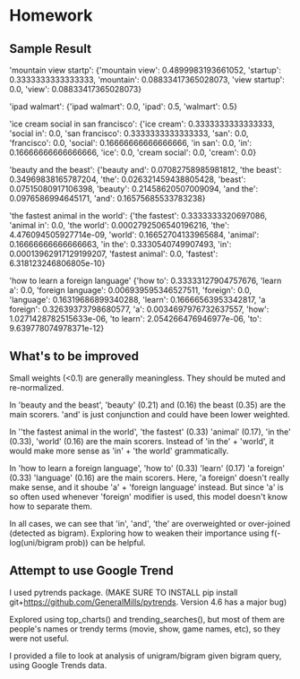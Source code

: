# Homework

## Sample Result
'mountain view startp':
{'mountain view': 0.4899983193661052, 'startup': 0.3333333333333333, 'mountain': 0.08833417365028073, 'view startup': 0.0, 'view': 0.08833417365028073}

'ipad walmart':
{'ipad walmart': 0.0, 'ipad': 0.5, 'walmart': 0.5}

'ice cream social in san francisco':
{'ice cream': 0.3333333333333333, 'social in': 0.0, 'san francisco': 0.3333333333333333, 'san': 0.0, 'francisco': 0.0, 'social': 0.16666666666666666, 'in san': 0.0, 'in': 0.16666666666666666, 'ice': 0.0, 'cream social': 0.0, 'cream': 0.0}

'beauty and the beast':
{'beauty and': 0.07082758985981812, 'the beast': 0.34969838165787204, 'the': 0.026321459438805428, 'beast': 0.07515080917106398, 'beauty': 0.21458620507009094, 'and the': 0.0976586994645171, 'and': 0.16575685533783238}

'the fastest animal in the world':
{'the fastest': 0.3333333320697086, 'animal in': 0.0, 'the world': 0.0002792506540196216, 'the': 4.476094505927714e-09, 'world': 0.16652704133965684, 'animal': 0.16666666666666663, 'in the': 0.3330540749907493, 'in': 0.00013962917129199207, 'fastest animal': 0.0, 'fastest': 6.318123246806805e-10}

'how to learn a foreign language'
{'how to': 0.33333127904757676, 'learn a': 0.0, 'foreign language': 0.006939595346527511, 'foreign': 0.0, 'language': 0.16319686899340288, 'learn': 0.16666563953342817, 'a foreign': 0.32639373798680577, 'a': 0.0034697976732637557, 'how': 1.0271428782515633e-06, 'to learn': 2.054266476946977e-06, 'to': 9.639778074978371e-12}

## What's to be improved
Small weights (<0.1) are generally meaningless. They should be muted and re-normalized.

In 'beauty and the beast', 'beauty' (0.21) and (0.16) the beast (0.35) are the main scorers. 'and' is just conjunction and could have been lower weighted. 

In ''the fastest animal in the world', 'the fastest' (0.33) 'animal' (0.17), 'in the' (0.33), 'world' (0.16) are the main scorers. Instead of 'in the' + 'world', it would make more sense as 'in' + 'the world' grammatically. 

In 'how to learn a foreign language', 'how to' (0.33) 'learn' (0.17) 'a foreign' (0.33) 'language' (0.16) are the main scorers. Here, 'a foreign' doesn't really make sense, and it shoube 'a' + 'foreign language' instead. But since 'a' is so often used whenever 'foreign' modifier is used, this model doesn't know how to separate them.

In all cases, we can see that 'in', 'and', 'the' are overweighted or over-joined (detected as bigram). Exploring how to weaken their importance using f(-log(uni/bigram prob)) can be helpful.

## Attempt to use Google Trend
I used pytrends package.
(MAKE SURE TO INSTALL pip install git+https://github.com/GeneralMills/pytrends. Version 4.6 has a major bug)

Explored using top_charts() and trending_searches(), but most of them are people's names or trendy terms (movie, show, game names, etc), so they were not useful.

I provided a file to look at analysis of unigram/bigram given bigram query, using Google Trends data.








